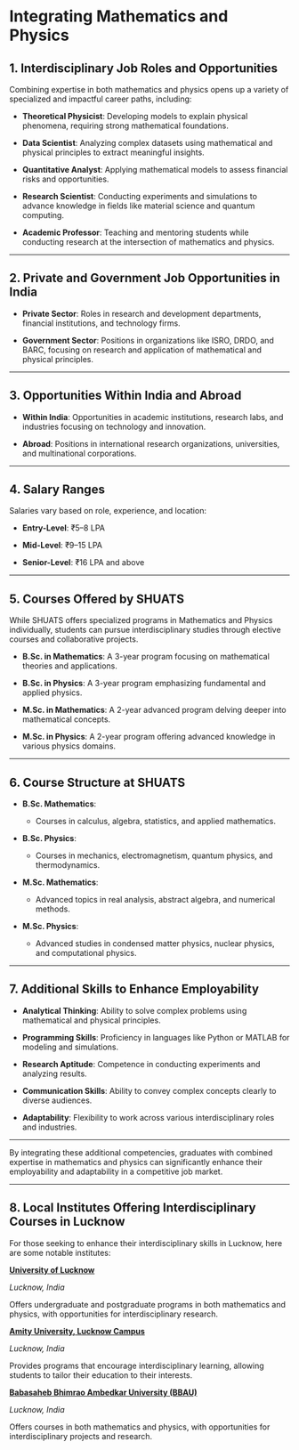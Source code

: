 # Integrating Mathematics and Physics

## 1. Interdisciplinary Job Roles and Opportunities

Combining expertise in both mathematics and physics opens up a variety of specialized and impactful career paths, including:

- **Theoretical Physicist**: Developing models to explain physical phenomena, requiring strong mathematical foundations.

- **Data Scientist**: Analyzing complex datasets using mathematical and physical principles to extract meaningful insights.

- **Quantitative Analyst**: Applying mathematical models to assess financial risks and opportunities.

- **Research Scientist**: Conducting experiments and simulations to advance knowledge in fields like material science and quantum computing.

- **Academic Professor**: Teaching and mentoring students while conducting research at the intersection of mathematics and physics.

---

## 2. Private and Government Job Opportunities in India

- **Private Sector**: Roles in research and development departments, financial institutions, and technology firms.

- **Government Sector**: Positions in organizations like ISRO, DRDO, and BARC, focusing on research and application of mathematical and physical principles.

---

## 3. Opportunities Within India and Abroad

- **Within India**: Opportunities in academic institutions, research labs, and industries focusing on technology and innovation.

- **Abroad**: Positions in international research organizations, universities, and multinational corporations.

---

## 4. Salary Ranges

Salaries vary based on role, experience, and location:

- **Entry-Level**: ₹5–8 LPA

- **Mid-Level**: ₹9–15 LPA

- **Senior-Level**: ₹16 LPA and above

---

## 5. Courses Offered by SHUATS

While SHUATS offers specialized programs in Mathematics and Physics individually, students can pursue interdisciplinary studies through elective courses and collaborative projects.

- **B.Sc. in Mathematics**: A 3-year program focusing on mathematical theories and applications.

- **B.Sc. in Physics**: A 3-year program emphasizing fundamental and applied physics.

- **M.Sc. in Mathematics**: A 2-year advanced program delving deeper into mathematical concepts.

- **M.Sc. in Physics**: A 2-year program offering advanced knowledge in various physics domains.

---

## 6. Course Structure at SHUATS

- **B.Sc. Mathematics**:

  - Courses in calculus, algebra, statistics, and applied mathematics.

- **B.Sc. Physics**:

  - Courses in mechanics, electromagnetism, quantum physics, and thermodynamics.

- **M.Sc. Mathematics**:

  - Advanced topics in real analysis, abstract algebra, and numerical methods.

- **M.Sc. Physics**:

  - Advanced studies in condensed matter physics, nuclear physics, and computational physics.

---

## 7. Additional Skills to Enhance Employability

- **Analytical Thinking**: Ability to solve complex problems using mathematical and physical principles.

- **Programming Skills**: Proficiency in languages like Python or MATLAB for modeling and simulations.

- **Research Aptitude**: Competence in conducting experiments and analyzing results.

- **Communication Skills**: Ability to convey complex concepts clearly to diverse audiences.

- **Adaptability**: Flexibility to work across various interdisciplinary roles and industries.

---

By integrating these additional competencies, graduates with combined expertise in mathematics and physics can significantly enhance their employability and adaptability in a competitive job market.

---

## 8. Local Institutes Offering Interdisciplinary Courses in Lucknow

For those seeking to enhance their interdisciplinary skills in Lucknow, here are some notable institutes:

**[University of Lucknow](https://www.lkouniv.ac.in/)**

_Lucknow, India_

Offers undergraduate and postgraduate programs in both mathematics and physics, with opportunities for interdisciplinary research.

**[Amity University, Lucknow Campus](https://www.amity.edu/lucknow/)**

_Lucknow, India_

Provides programs that encourage interdisciplinary learning, allowing students to tailor their education to their interests.

**[Babasaheb Bhimrao Ambedkar University (BBAU)](https://www.bbau.ac.in/)**

_Lucknow, India_

Offers courses in both mathematics and physics, with opportunities for interdisciplinary projects and research.